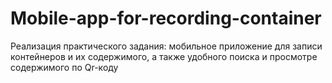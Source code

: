 # Mobile-app-for-recording-container
 Реализация практического задания: мобильное приложение для записи контейнеров и их содержимого, а также удобного поиска и просмотре содержимого по Qr-коду
